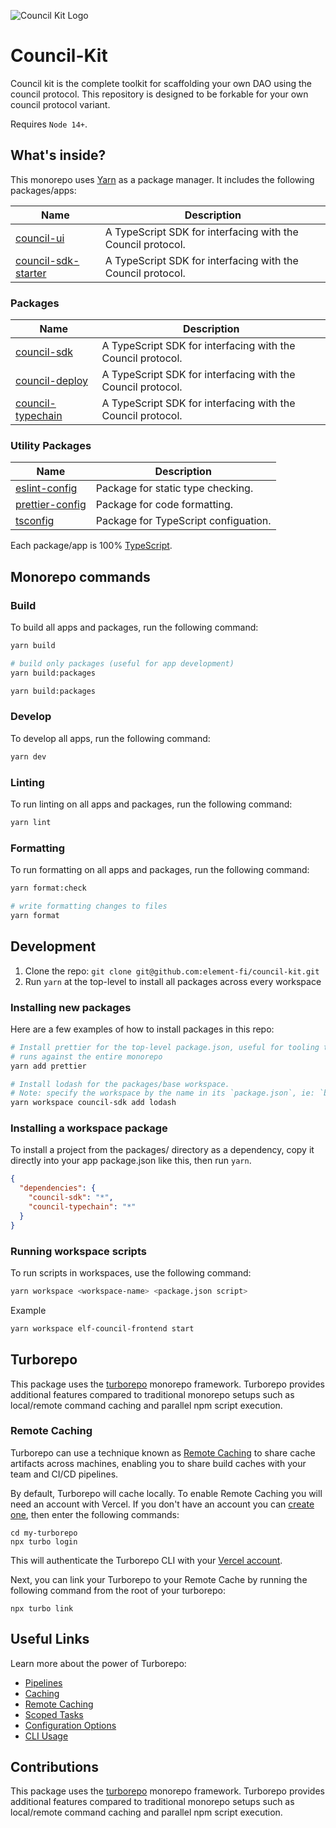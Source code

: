 ![Council Kit Logo](https://i.imgur.com/I26rUIV.png)

# Council-Kit

Council kit is the complete toolkit for scaffolding your own DAO using the council protocol. This repository is designed to be forkable for your own council protocol variant.

Requires `Node 14+`.

## What's inside?

This monorepo uses [Yarn](https://classic.yarnpkg.com/) as a package manager. It includes the following packages/apps:

| Name                    | Description                                                 |
| ----------------------- | ----------------------------------------------------------- |
| [council-ui]()          | A TypeScript SDK for interfacing with the Council protocol. |
| [council-sdk-starter]() | A TypeScript SDK for interfacing with the Council protocol. |

### Packages

| Name                  | Description                                                 |
| --------------------- | ----------------------------------------------------------- |
| [council-sdk]()       | A TypeScript SDK for interfacing with the Council protocol. |
| [council-deploy]()    | A TypeScript SDK for interfacing with the Council protocol. |
| [council-typechain]() | A TypeScript SDK for interfacing with the Council protocol. |

### Utility Packages

| Name                | Description                          |
| ------------------- | ------------------------------------ |
| [eslint-config]()   | Package for static type checking.    |
| [prettier-config]() | Package for code formatting.         |
| [tsconfig]()        | Package for TypeScript configuation. |

Each package/app is 100% [TypeScript](https://www.typescriptlang.org/).

## Monorepo commands

### Build

To build all apps and packages, run the following command:

```bash
yarn build

# build only packages (useful for app development)
yarn build:packages

```

```bash
yarn build:packages
```

### Develop

To develop all apps, run the following command:

```bash
yarn dev
```

### Linting

To run linting on all apps and packages, run the following command:

```bash
yarn lint
```

### Formatting

To run formatting on all apps and packages, run the following command:

```bash
yarn format:check

# write formatting changes to files
yarn format

```

## Development

1. Clone the repo: `git clone git@github.com:element-fi/council-kit.git`
2. Run `yarn` at the top-level to install all packages across every workspace

### Installing new packages

Here are a few examples of how to install packages in this repo:

```bash
# Install prettier for the top-level package.json, useful for tooling that
# runs against the entire monorepo
yarn add prettier

# Install lodash for the packages/base workspace.
# Note: specify the workspace by the name in its `package.json`, ie: `base` not `packages/base`
yarn workspace council-sdk add lodash
```

### Installing a workspace package

To install a project from the packages/ directory as a dependency, copy it
directly into your app package.json like this, then run `yarn`.

```json
{
  "dependencies": {
    "council-sdk": "*",
    "council-typechain": "*"
  }
}
```

### Running workspace scripts

To run scripts in workspaces, use the following command:

```bash
yarn workspace <workspace-name> <package.json script>
```

Example

```bash
yarn workspace elf-council-frontend start
```

## Turborepo

This package uses the [turborepo](https://turbo.build/) monorepo framework. Turborepo provides additional features compared to traditional monorepo setups such as local/remote command caching and parallel npm script execution.

### Remote Caching

Turborepo can use a technique known as [Remote Caching](https://turborepo.org/docs/core-concepts/remote-caching) to share cache artifacts across machines, enabling you to share build caches with your team and CI/CD pipelines.

By default, Turborepo will cache locally. To enable Remote Caching you will need an account with Vercel. If you don't have an account you can [create one](https://vercel.com/signup), then enter the following commands:

```
cd my-turborepo
npx turbo login
```

This will authenticate the Turborepo CLI with your [Vercel account](https://vercel.com/docs/concepts/personal-accounts/overview).

Next, you can link your Turborepo to your Remote Cache by running the following command from the root of your turborepo:

```
npx turbo link
```

## Useful Links

Learn more about the power of Turborepo:

- [Pipelines](https://turborepo.org/docs/core-concepts/pipelines)
- [Caching](https://turborepo.org/docs/core-concepts/caching)
- [Remote Caching](https://turborepo.org/docs/core-concepts/remote-caching)
- [Scoped Tasks](https://turborepo.org/docs/core-concepts/scopes)
- [Configuration Options](https://turborepo.org/docs/reference/configuration)
- [CLI Usage](https://turborepo.org/docs/reference/command-line-reference)

## Contributions

This package uses the [turborepo]() monorepo framework. Turborepo provides additional features compared to traditional monorepo setups such as local/remote command caching and parallel npm script execution.
